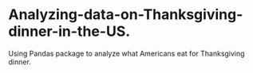 # Analyzing-data-on-Thanksgiving-dinner-in-the-US.
Using Pandas package to analyze what Americans eat for Thanksgiving dinner.
